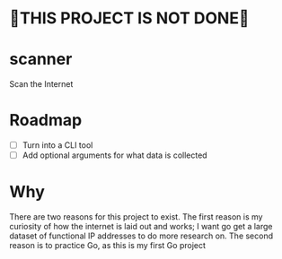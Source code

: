 # :construction:THIS PROJECT IS NOT DONE:construction:

# scanner
 Scan the Internet

# Roadmap
- [ ] Turn into a CLI tool
- [ ] Add optional arguments for what data is collected

# Why
There are two reasons for this project to exist. The first reason is my curiosity of how the internet is laid out and works; I want go get a large dataset of functional IP addresses to do more research on.
The second reason is to practice Go, as this is my first Go project

